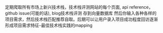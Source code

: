 定期爬取所有市场上新兴技术栈，技术栈评测网站的每个页面, api reference， github issue(可能的话), blog技术栈评测 存到向量数据库 然后你输入各种各样的项目需求，然后技术栈匹配推荐自取。后期可以让用户录入项目成功程度回访逐渐形成项目需求特征-最佳技术栈实践的mapping